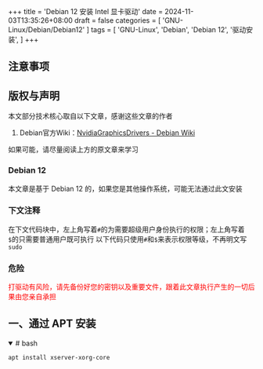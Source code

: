 +++
title = 'Debian 12 安装 Intel 显卡驱动'
date = 2024-11-03T13:35:26+08:00
draft = false
categories = [
    'GNU-Linux/Debian/Debian12'
]
tags = [
    'GNU-Linux',
    'Debian',
    'Debian 12',
    '驱动安装',
]
+++

## 注意事项
## 版权与声明
本文部分技术核心取自以下文章，感谢这些文章的作者

1. Debian官方Wiki：[NvidiaGraphicsDrivers - Debian Wiki](https://wiki.debian.org/GraphicsCard#Intel)

如果可能，请尽量阅读上方的原文章来学习

### Debian 12
本文章是基于 Debian 12 的，如果您是其他操作系统，可能无法通过此文安装

### 下文注释
在下文代码块中，左上角写着`#`的为需要超级用户身份执行的权限；左上角写着`$`的只需要普通用户既可执行
以下代码只使用`#`和`$`来表示权限等级，不再明文写`sudo`

### 危险
<p style="color:red">打驱动有风险，请先备份好您的密钥以及重要文件，跟着此文章执行产生的一切后果由您亲自承担</p>

## 一、通过 APT 安装
<details open="open">

<summary># bash</summary>

```shell
apt install xserver-xorg-core
```

</details>

